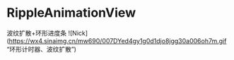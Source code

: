 # RippleAnimationView
波纹扩散+环形进度条
![Nick](https://wx4.sinaimg.cn/mw690/007DYed4gy1g0d1djo8jgg30a006oh7m.gif “环形计时器、波纹扩散”)
